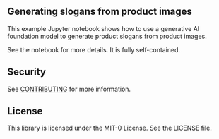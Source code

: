## Generating slogans from product images

This example Jupyter notebook shows how to use a generative AI foundation model to generate product slogans from product images. 

See the notebook for more details. It is fully self-contained.


## Security

See [CONTRIBUTING](CONTRIBUTING.md#security-issue-notifications) for more information.

## License

This library is licensed under the MIT-0 License. See the LICENSE file.

